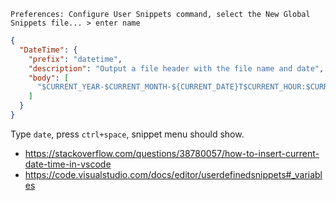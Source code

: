 `Preferences: Configure User Snippets command, select the New Global Snippets file... > enter name`

```json
{
  "DateTime": {
    "prefix": "datetime",
    "description": "Output a file header with the file name and date",
    "body": [
      "$CURRENT_YEAR-$CURRENT_MONTH-${CURRENT_DATE}T$CURRENT_HOUR:$CURRENT_MINUTE:$CURRENT_SECOND "
    ]
  }
}
```

Type `date`, press `ctrl+space`, snippet menu should show.

- https://stackoverflow.com/questions/38780057/how-to-insert-current-date-time-in-vscode
- https://code.visualstudio.com/docs/editor/userdefinedsnippets#_variables
